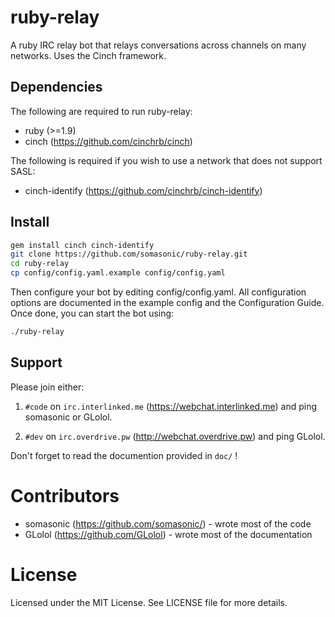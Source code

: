 ruby-relay
==========
A ruby IRC relay bot that relays conversations across channels on many networks. Uses the Cinch framework.

Dependencies
------------
The following are required to run ruby-relay:

  * ruby (>=1.9)
  * cinch (https://github.com/cinchrb/cinch)

The following is required if you wish to use a network that does not support SASL:

  * cinch-identify (https://github.com/cinchrb/cinch-identify)

Install
-------

```bash
gem install cinch cinch-identify
git clone https://github.com/somasonic/ruby-relay.git
cd ruby-relay
cp config/config.yaml.example config/config.yaml
```

Then configure your bot by editing config/config.yaml. All configuration options are documented in the 
example config and the Configuration Guide. Once done, you can start the bot using:

```bash
./ruby-relay
```

Support
-------
Please join either:

1) `#code` on `irc.interlinked.me` (https://webchat.interlinked.me) and ping somasonic or GLolol.

2) `#dev` on `irc.overdrive.pw` (http://webchat.overdrive.pw) and ping GLolol.

Don't forget to read the documention provided in `doc/` !

Contributors
============
* somasonic (https://github.com/somasonic/) - wrote most of the code
* GLolol (https://github.com/GLolol) - wrote most of the documentation

License
=======
Licensed under the MIT License. See LICENSE file for more details.
